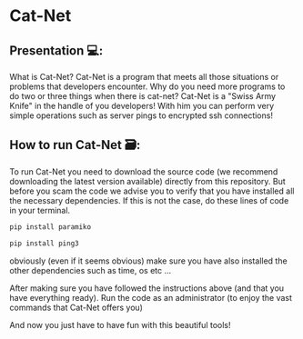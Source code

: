 # Cat-Net
## Presentation 💻:
What is Cat-Net? Cat-Net is a program that meets all those situations or problems that developers encounter. Why do you need more programs to do two or three things when there is cat-net? Cat-Net is a "Swiss Army Knife" in the handle of you developers! With him you can perform very simple operations such as server pings to encrypted ssh connections!
## How to run Cat-Net 🗃:
To run Cat-Net you need to download the source code (we recommend downloading the latest version available) directly from this repository. But before you scam the code we advise you to verify that you have installed all the necessary dependencies. If this is not the case, do these lines of code in your terminal.
```bash
pip install paramiko
```
```bash
pip install ping3
```
obviously (even if it seems obvious) make sure you have also installed the other dependencies such as time, os etc ...

After making sure you have followed the instructions above (and that you have everything ready). Run the code as an administrator (to enjoy the vast commands that Cat-Net offers you)

And now you just have to have fun with this beautiful tools!
